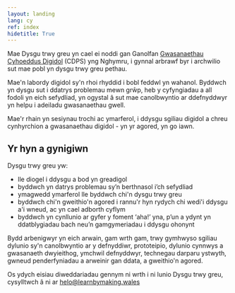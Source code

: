 ```yaml
---
layout: landing
lang: cy
ref: index
hidetitle: True
---
```


Mae Dysgu trwy greu yn cael ei noddi gan Ganolfan [Gwasanaethau Cyhoeddus Digidol](https://gwasanaethaucyhoeddusdigidol.llyw.cymru/) (CDPS) yng Nghymru, i gynnal arbrawf byr i archwilio sut mae pobl yn dysgu trwy greu pethau.

Mae'n labordy digidol sy'n rhoi rhyddid i bobl feddwl yn wahanol. Byddwch yn dysgu sut i ddatrys problemau mewn grŵp, heb y cyfyngiadau a all fodoli yn eich sefydliad, yn ogystal â sut mae canolbwyntio ar ddefnyddwyr yn helpu i adeiladu gwasanaethau gwell.

Mae'r rhain yn sesiynau trochi ac ymarferol, i ddysgu sgiliau digidol a chreu cynhyrchion a gwasanaethau digidol - yn yr agored, yn go iawn.

## Yr hyn a gynigiwn

Dysgu trwy greu yw:

* lle diogel i ddysgu a bod yn greadigol
* byddwch yn datrys problemau sy’n berthnasol i’ch sefydliad
* ymagwedd ymarferol lle byddwch chi'n dysgu trwy greu
* byddwch chi'n gweithio'n agored i rannu'r hyn rydych chi wedi'i ddysgu a'i wneud, ac yn cael adborth cyflym
* byddwch yn cynllunio ar gyfer y foment ‘aha!’ yna, p’un a ydynt yn ddatblygiadau bach neu’n gamgymeriadau i ddysgu ohonynt

Bydd arbenigwyr yn eich arwain, gam wrth gam, trwy gymhwyso sgiliau dylunio sy'n canolbwyntio ar y defnyddiwr, prototeipio, dylunio cynnwys a gwasanaeth dwyieithog, ymchwil defnyddwyr, technegau darparu ystwyth, gwneud penderfyniadau a arweinir gan ddata, a gweithio'n agored.

Os ydych eisiau diweddariadau gennym ni wrth i ni lunio Dysgu trwy greu, cysylltwch â ni ar [helo@learnbymaking.wales](mailto:helo@learnbymaking.wales)

